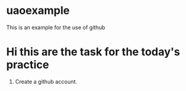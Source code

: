 # uaoexample
This is an example for the use of github

# Hi this are the task for the today's practice

1. Create a github account.
